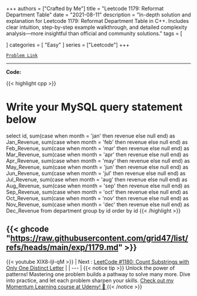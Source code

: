 
+++
authors = ["Crafted by Me"]
title = "Leetcode 1179: Reformat Department Table"
date = "2021-08-11"
description = "In-depth solution and explanation for Leetcode 1179: Reformat Department Table in C++. Includes clear intuition, step-by-step example walkthrough, and detailed complexity analysis—more insightful than official and community solutions."
tags = [
    
]
categories = [
    "Easy"
]
series = ["Leetcode"]
+++



[`Problem Link`](https://leetcode.com/problems/reformat-department-table/description/)

---

**Code:**

{{< highlight cpp >}}
# Write your MySQL query statement below
select id, 
	sum(case when month = 'jan' then revenue else null end) as Jan_Revenue,
	sum(case when month = 'feb' then revenue else null end) as Feb_Revenue,
	sum(case when month = 'mar' then revenue else null end) as Mar_Revenue,
	sum(case when month = 'apr' then revenue else null end) as Apr_Revenue,
	sum(case when month = 'may' then revenue else null end) as May_Revenue,
	sum(case when month = 'jun' then revenue else null end) as Jun_Revenue,
	sum(case when month = 'jul' then revenue else null end) as Jul_Revenue,
	sum(case when month = 'aug' then revenue else null end) as Aug_Revenue,
	sum(case when month = 'sep' then revenue else null end) as Sep_Revenue,
	sum(case when month = 'oct' then revenue else null end) as Oct_Revenue,
	sum(case when month = 'nov' then revenue else null end) as Nov_Revenue,
	sum(case when month = 'dec' then revenue else null end) as Dec_Revenue
from department
group by id
order by id
{{< /highlight >}}

{{< ghcode "https://raw.githubusercontent.com/grid47/list/refs/heads/main/exp/1179.md" >}}
---
{{< youtube XIX8-ljI-qM >}}
| Next : [LeetCode #1180: Count Substrings with Only One Distinct Letter](https://grid47.xyz/posts/leetcode_1180) |
| --- |
{{< notice tip >}}
Unlock the power of patterns! Mastering one problem builds a pathway to solve many more. Dive into practice, and let each problem sharpen your skills. [Check out my Momentum Learning course at Udemy! 🚀 ](https://www.udemy.com/course/algorithms-and-data-structures-in-cpp/)
{{< /notice >}}

